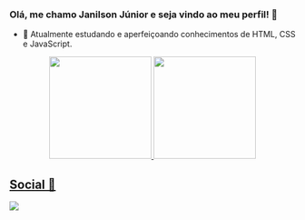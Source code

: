 ### Olá, me chamo Janilson Júnior e seja vindo ao meu perfil! 👋

- 🌱 Atualmente estudando e aperfeiçoando conhecimentos de HTML, CSS e JavaScript.

<div align="center">
  <a href="https://github.com/rafaballerini">
  <img height="180em" src="https://github-readme-stats.vercel.app/api?username=janilsonj&show_icons=true&theme=dracula&include_all_commits=true&count_private=true"/>
  <img height="180em" src="https://github-readme-stats.vercel.app/api/top-langs/?username=janilsonj&layout=compact&langs_count=7&theme=dracula"/>
</div>

## Social 👀
  
<div> 
  <a href="https://www.linkedin.com/in/janilson-junior/" target="_blank"><img src="https://img.shields.io/badge/-LinkedIn-%230077B5?style=for-the-badge&logo=linkedin&logoColor=white" target="_blank"></a> 
</div>
